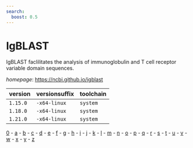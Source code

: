 ```yaml
---
search:
  boost: 0.5
---
```

# IgBLAST

IgBLAST faclilitates the analysis of immunoglobulin and T cell receptor variable domain sequences.

*homepage*: <https://ncbi.github.io/igblast>

version | versionsuffix | toolchain
--------|---------------|----------
``1.15.0`` | ``-x64-linux`` | ``system``
``1.18.0`` | ``-x64-linux`` | ``system``
``1.21.0`` | ``-x64-linux`` | ``system``

[0](../0/index.md) - [a](../a/index.md) - [b](../b/index.md) - [c](../c/index.md) - [d](../d/index.md) - [e](../e/index.md) - [f](../f/index.md) - [g](../g/index.md) - [h](../h/index.md) - [i](../i/index.md) - [j](../j/index.md) - [k](../k/index.md) - [l](../l/index.md) - [m](../m/index.md) - [n](../n/index.md) - [o](../o/index.md) - [p](../p/index.md) - [q](../q/index.md) - [r](../r/index.md) - [s](../s/index.md) - [t](../t/index.md) - [u](../u/index.md) - [v](../v/index.md) - [w](../w/index.md) - [x](../x/index.md) - [y](../y/index.md) - [z](../z/index.md)

